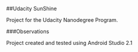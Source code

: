 ##Udacity SunShine

Project for the Udacity Nanodegree Program.

###Observations

Project created and tested using Android Studio 2.1